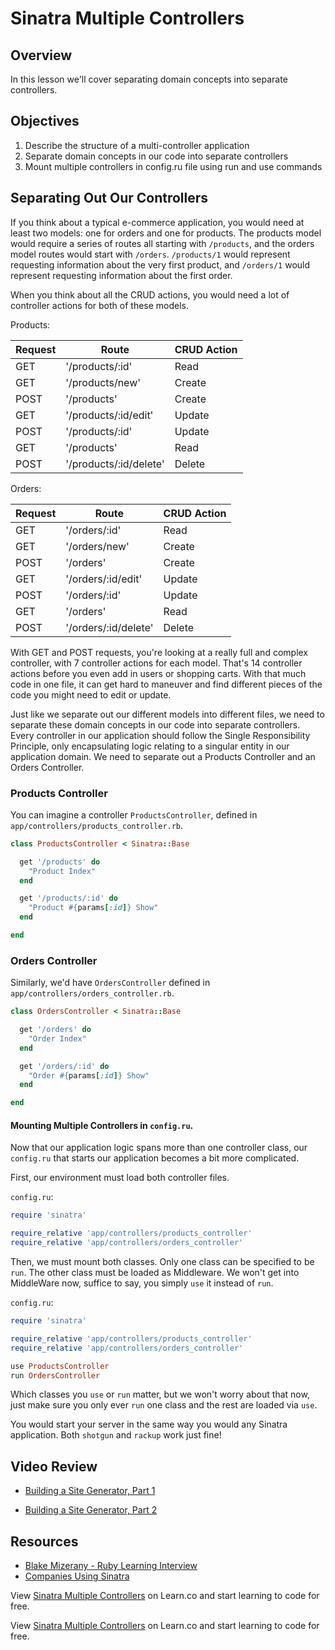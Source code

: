 # Sinatra Multiple Controllers

## Overview

In this lesson we'll cover separating domain concepts into separate controllers. 

## Objectives

1. Describe the structure of a multi-controller application
2. Separate domain concepts in our code into separate controllers
3. Mount multiple controllers in config.ru file using run and use commands

## Separating Out Our Controllers

If you think about a typical e-commerce application, you would need at least two models: one for orders and one for products. The products model would require a series of routes all starting with `/products`, and the orders model routes would start with `/orders`.  `/products/1` would represent requesting information about the very first product, and `/orders/1` would represent requesting information about the first order.

When you think about all the CRUD actions, you would need a lot of controller actions for both of these models.

Products:

| Request | Route | CRUD Action |
|----------|------|-------------|
| GET      | '/products/:id' | Read |
| GET      | '/products/new'  | Create |
| POST     | '/products'   | Create |
| GET      | '/products/:id/edit'| Update|
| POST     | '/products/:id'     | Update |
| GET      | '/products'         | Read|
| POST     | '/products/:id/delete'| Delete|


Orders:

| Request | Route | CRUD Action |
|----------|------|-------------|
| GET      | '/orders/:id' | Read |
| GET      | '/orders/new'  | Create |
| POST     | '/orders'   | Create |
| GET      | '/orders/:id/edit'| Update|
| POST     | '/orders/:id'     | Update |
| GET      | '/orders'         | Read|
| POST     | '/orders/:id/delete'| Delete|


With GET and POST requests, you're looking at a really full and complex controller, with 7 controller actions for each model. That's 14 controller actions before you even add in users or shopping carts. With that much code in one file, it can get hard to maneuver and find different pieces of the code you might need to edit or update.

Just like we separate out our different models into different files, we need to separate these domain concepts in our code into separate controllers. Every controller in our application should follow the Single Responsibility Principle, only encapsulating logic relating to a singular entity in our application domain. We need to separate out a Products Controller and an Orders Controller.

### Products Controller

You can imagine a controller `ProductsController`, defined in `app/controllers/products_controller.rb`.

```ruby
class ProductsController < Sinatra::Base

  get '/products' do
    "Product Index"
  end

  get '/products/:id' do
    "Product #{params[:id]} Show"
  end

end
```

### Orders Controller

Similarly, we'd have `OrdersController` defined in `app/controllers/orders_controller.rb`.

```ruby
class OrdersController < Sinatra::Base

  get '/orders' do
    "Order Index"
  end

  get '/orders/:id' do
    "Order #{params[:id]} Show"
  end

end
```

#### Mounting Multiple Controllers in `config.ru`.

Now that our application logic spans more than one controller class, our `config.ru` that starts our application becomes a bit more complicated.

First, our environment must load both controller files.

`config.ru`:
```ruby
require 'sinatra'

require_relative 'app/controllers/products_controller'
require_relative 'app/controllers/orders_controller'
```

Then, we must mount both classes. Only one class can be specified to be `run`. The other class must be loaded as Middleware. We won't get into MiddleWare now, suffice to say, you simply `use` it instead of `run`.

`config.ru`:
```ruby
require 'sinatra'

require_relative 'app/controllers/products_controller'
require_relative 'app/controllers/orders_controller'

use ProductsController
run OrdersController
```

Which classes you `use` or `run` matter, but we won't worry about that now, just make sure you only ever `run` one class and the rest are loaded via `use`.

You would start your server in the same way you would any Sinatra application. Both `shotgun` and `rackup` work just fine!

## Video Review

* [Building a Site Generator, Part 1](https://www.youtube.com/watch?v=wXq-Na6mZuk) 

* [Building a Site Generator, Part 2](https://www.youtube.com/watch?v=4Nute1F5TZ4) 


## Resources

* [Blake Mizerany - Ruby Learning Interview](http://rubylearning.com/blog/2009/08/11/blake-mizerany-how-do-i-learn-and-master-sinatra/)
* [Companies Using Sinatra](http://www.sinatrarb.com/wild.html)

<p data-visibility='hidden'>View <a href='https://learn.co/lessons/sinatra-multiple-controllers'>Sinatra Multiple Controllers</a> on Learn.co and start learning to code for free.</p>

<p class='util--hide'>View <a href='https://learn.co/lessons/sinatra-multiple-controllers'>Sinatra Multiple Controllers</a> on Learn.co and start learning to code for free.</p>
